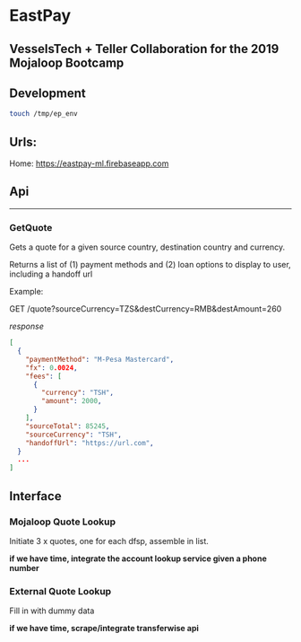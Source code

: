 # EastPay
## VesselsTech + Teller Collaboration for the 2019 Mojaloop Bootcamp

## Development

```bash
touch /tmp/ep_env
```

## Urls:

Home: https://eastpay-ml.firebaseapp.com



## Api
----


### GetQuote

Gets a quote for a given source country, destination country and currency.

Returns a list of (1) payment methods and (2) loan options to display to user, including
a handoff url

Example:

GET /quote?sourceCurrency=TZS&destCurrency=RMB&destAmount=260

_response_
```json
[
  {
    "paymentMethod": "M-Pesa Mastercard",
    "fx": 0.0024,
    "fees": [
      {
        "currency": "TSH",
        "amount": 2000,
      }
    ],
    "sourceTotal": 85245,
    "sourceCurrency": "TSH",
    "handoffUrl": "https://url.com",
  }
  ...
]
```


## Interface


### Mojaloop Quote Lookup

Initiate 3 x quotes, one for each dfsp, assemble in list.

__if we have time, integrate the account lookup service given a phone number__


### External Quote Lookup

Fill in with dummy data

__if we have time, scrape/integrate transferwise api__